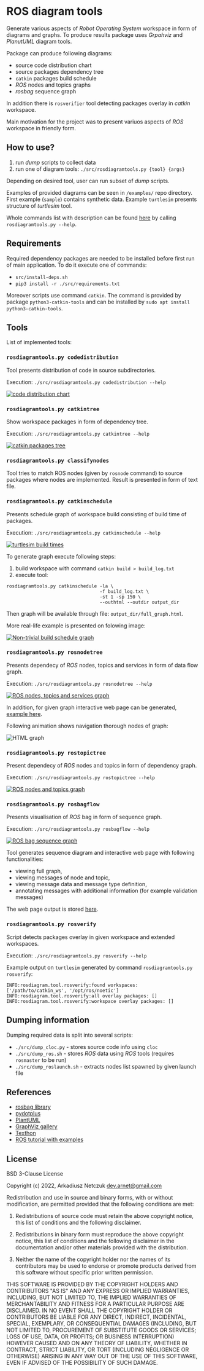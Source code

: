 # ROS diagram tools

Generate various aspects of *Robot Operating System* workspace in form of diagrams and graphs.
To produce results package uses *Grpahviz* and *PlanutUML* diagram tools.

Package can produce following diagrams:
- source code distribution chart
- source packages dependency tree
- `catkin` packages build schedule
- *ROS* nodes and topics graphs
- *rosbag* sequence graph

In addition there is `rosverifier` tool detecting packages overlay in *catkin* workspace.

Main motivation for the project was to present variuos aspects of *ROS* workspace in friendly form.



## How to use?

1. run *dump* scripts to collect data
2. run one of diagram tools: `./src/rosdiagramtools.py {tool} {args}`

Depending on desired tool, user can run subset of *dump* scripts. 

Examples of provided diagrams can be seen in `/examples/` repo directory.
First example (`sample`) contains synthetic data. Example `turtlesim` presents 
structure of *turtlesim* tool.

Whole commands list with description can be found [here](doc/cmd_args.txt) by calling `rosdiagramtools.py --help`.



## Requirements

Required dependency packages are needed to be installed before first run of main application. To do it execute one of commands:
- `src/install-deps.sh`
- `pip3 install -r ./src/requirements.txt`

Moreover scripts use command `catkin`. The command is provided by package `python3-catkin-tools` and can be installed by 
`sudo apt install python3-catkin-tools`.


## Tools

List of implemented tools:


### `rosdiagramtools.py codedistribution`

Tool presents distribution of code in source subdirectories.

Execution: `./src/rosdiagramtools.py codedistribution --help`

[![code distribution chart](examples/simple/codedistribution/out/graph-small.png "code distribution chart")](examples/simple/codedistribution/out/graph.png)


### `rosdiagramtools.py catkintree`

Show workspace packages in form of dependency tree.

Execution: `./src/rosdiagramtools.py catkintree --help`

[![catkin packages tree](examples/simple/catkinlist/out/graph-small.png "catkin packages tree")](examples/simple/catkinlist/out/graph.png)


### `rosdiagramtools.py classifynodes`

Tool tries to match ROS nodes (given by `rosnode` command) to source packages where nodes are implemented. Result is presented in form 
of text file.


### `rosdiagramtools.py catkinschedule`

Presents schedule graph of workspace build consisting of build time of packages.

Execution: `./src/rosdiagramtools.py catkinschedule --help`

[![turtlesim build times](doc/turtlesim_catkinschedule-small.png "turtlesim build times")](doc/turtlesim_catkinschedule.png)

To generate graph execute following steps:
1. build workspace with command `catkin build > build_log.txt`
2. execute tool: 
```
rosdiagramtools.py catkinschedule -la \
                                  -f build_log.txt \
                                  -st 1 -sp 150 \
                                  --outhtml --outdir output_dir
```

Then graph will be available through file: `output_dir/full_graph.html`.

More real-life example is presented on folowing image:

[![Non-trivial build schedule graph](doc/schedule-advanced-small.png "Non-trivial build schedule graph")](doc/schedule-advanced.png)


### `rosdiagramtools.py rosnodetree`

Presents dependecy of *ROS* nodes, topics and services in form of data flow graph.

Execution: `./src/rosdiagramtools.py rosnodetree --help`

[![ROS nodes, topics and services graph](examples/simple/rosnodelist/out/full_graph-small.png "ROS nodes, topics and services graph")](examples/simple/rosnodelist/out/full_graph.png)

In addition, for given graph interactive web page can be generated, [example here](examples/simple/rosnodelist/out/full_graph.html).

Following animation shows navigation thorough nodes of graph:

![HTML graph](doc/html_graph.gif "HTML graph")


### `rosdiagramtools.py rostopictree`

Present dependecy of *ROS* nodes and topics in form of dependency graph.

Execution: `./src/rosdiagramtools.py rostopictree --help`

[![ROS nodes and topics graph](examples/simple/rostopiclist/out/graph-small.png "ROS nodes and topics graph")](examples/simple/rostopiclist/out/graph.png)


### `rosdiagramtools.py rosbagflow`

Presents visualisation of *ROS* bag in form of sequence graph.

Execution: `./src/rosdiagramtools.py rosbagflow --help`

[![ROS bag sequence graph](doc/turtlesim_rosbag-small.png "ROS bag sequence graph")](doc/turtlesim_rosbag.png)

Tool generates sequence diagram and interactive web page with following functionalities:
- viewing full graph,
- viewing messages of node and topic,
- viewing message data and message type definition,
- annotating messages with additional information (for example validation messages)

The web page output is stored [here](examples/turtlesim/rosbag/out/full_graph.html).


### `rosdiagramtools.py rosverify`

Script detects packages overlay in given workspace and extended workspaces.

Execution: `./src/rosdiagramtools.py rosverify --help`

Example output on `turtlesim` generated by command `rosdiagramtools.py rosverify`:
```
INFO:rosdiagram.tool.rosverify:found workspaces: ['/path/to/catkin_ws', '/opt/ros/noetic']
INFO:rosdiagram.tool.rosverify:all overlay packages: []
INFO:rosdiagram.tool.rosverify:workspace overlay packages: []
```



## Dumping information

Dumping required data is split into several scripts:
- `./src/dump_cloc.py` - stores source code info using `cloc` 
- `./src/dump_ros.sh` - stores *ROS* data using *ROS* tools (requires `rosmaster` to be run)
- `./src/dump_roslaunch.sh` - extracts nodes list spawned by given launch file



## References

- [rosbag library](https://ternaris.gitlab.io/rosbags/index.html)
- [pydotplus](https://pypi.org/project/pydotplus/)
- [PlantUML](https://plantuml.com/)
- [GraphViz gallery](https://graphviz.org/gallery/)
- [Texthon](texthon.chipsforbrain.org/)
- [ROS tutorial with examples](https://github.com/ros/ros_tutorials)



## License

BSD 3-Clause License

Copyright (c) 2022, Arkadiusz Netczuk <dev.arnet@gmail.com>

Redistribution and use in source and binary forms, with or without
modification, are permitted provided that the following conditions are met:

1. Redistributions of source code must retain the above copyright notice, this
   list of conditions and the following disclaimer.

2. Redistributions in binary form must reproduce the above copyright notice,
   this list of conditions and the following disclaimer in the documentation
   and/or other materials provided with the distribution.

3. Neither the name of the copyright holder nor the names of its
   contributors may be used to endorse or promote products derived from
   this software without specific prior written permission.

THIS SOFTWARE IS PROVIDED BY THE COPYRIGHT HOLDERS AND CONTRIBUTORS "AS IS"
AND ANY EXPRESS OR IMPLIED WARRANTIES, INCLUDING, BUT NOT LIMITED TO, THE
IMPLIED WARRANTIES OF MERCHANTABILITY AND FITNESS FOR A PARTICULAR PURPOSE ARE
DISCLAIMED. IN NO EVENT SHALL THE COPYRIGHT HOLDER OR CONTRIBUTORS BE LIABLE
FOR ANY DIRECT, INDIRECT, INCIDENTAL, SPECIAL, EXEMPLARY, OR CONSEQUENTIAL
DAMAGES (INCLUDING, BUT NOT LIMITED TO, PROCUREMENT OF SUBSTITUTE GOODS OR
SERVICES; LOSS OF USE, DATA, OR PROFITS; OR BUSINESS INTERRUPTION) HOWEVER
CAUSED AND ON ANY THEORY OF LIABILITY, WHETHER IN CONTRACT, STRICT LIABILITY,
OR TORT (INCLUDING NEGLIGENCE OR OTHERWISE) ARISING IN ANY WAY OUT OF THE USE
OF THIS SOFTWARE, EVEN IF ADVISED OF THE POSSIBILITY OF SUCH DAMAGE.
